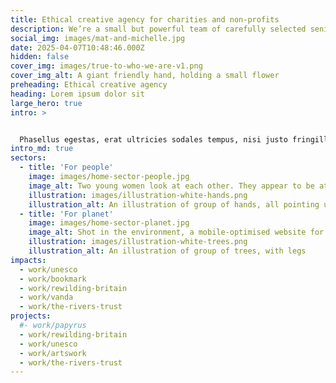 ```yaml
---
title: Ethical creative agency for charities and non-profits
description: We’re a small but powerful team of carefully selected senior professionals. Strategy, brand, digital – we bring it all together and drive change in ways that really matter.
social_img: images/mat-and-michelle.jpg
date: 2025-04-07T10:48:46.000Z
hidden: false
cover_img: images/true-to-who-we-are-v1.png
cover_img_alt: A giant friendly hand, holding a small flower
preheading: Ethical creative agency
heading: Lorem ipsum dolor sit
large_hero: true
intro: >


  Phasellus egestas, erat ultricies sodales tempus, nisi justo fringilla nisi, [strategy](/services/strategy), [brand](/services/brand) and [digital](/services/digital) eleifend felis mi consectetur leo. Nam ut lorem urna.
intro_md: true
sectors:
  - title: 'For people'
    image: images/home-sector-people.jpg
    image_alt: Two young women look at each other. They appear to be at an outdoor festival, with the sun setting in the distance. They are smiling
    illustration: images/illustration-white-hands.png
    illustration_alt: An illustration of group of hands, all pointing upward
  - title: 'For planet'
    image: images/home-sector-planet.jpg
    image_alt: Shot in the environment, a mobile-optimised website for The Rivers Trust website
    illustration: images/illustration-white-trees.png
    illustration_alt: An illustration of group of trees, with legs
impacts:
  - work/unesco
  - work/bookmark
  - work/rewilding-britain
  - work/vanda
  - work/the-rivers-trust
projects:
  #- work/papyrus
  - work/rewilding-britain
  - work/unesco
  - work/artswork
  - work/the-rivers-trust
---
```

